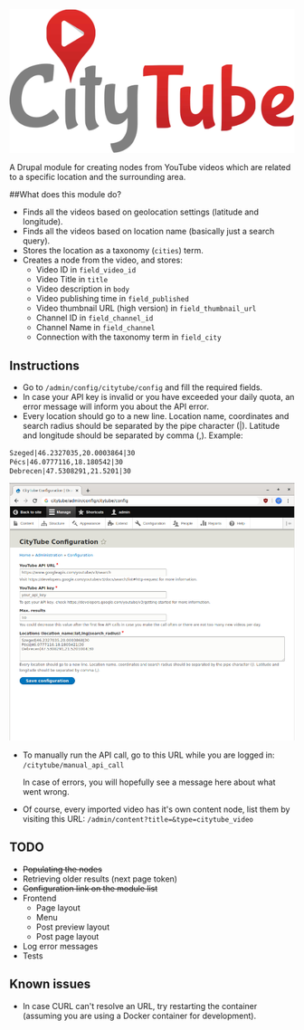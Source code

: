 ![CityTube Logo](docs_assets/citytube_logo.svg) 

A Drupal module for creating nodes from YouTube videos which are related to a specific location and the surrounding area.

##What does this module do?

- Finds all the videos based on geolocation settings (latitude and longitude).
- Finds all the videos based on location name (basically just a search query).
- Stores the location as a taxonomy (`cities`) term.
- Creates a node from the video, and stores:
	- Video ID in `field_video_id`
	- Video Title in `title`
	- Video description in `body`
	- Video publishing time in `field_published`
	- Video thumbnail URL (high version) in `field_thumbnail_url`
	- Channel ID in `field_channel_id`
	- Channel Name in `field_channel`
	- Connection with the taxonomy term in `field_city`

## Instructions

- Go to `/admin/config/citytube/config` and fill the required fields.
- In case your API key is invalid or you have exceeded your daily quota, an error message will inform you about the API error.
- Every location should go to a new line. Location name, coordinates and search radius should be separated by the pipe character (|). Latitude and longitude should be separated by comma (,). Example:

```
Szeged|46.2327035,20.0003864|30
Pécs|46.0777116,18.180542|30
Debrecen|47.5308291,21.5201|30
```

![CityTube Settings](docs_assets/settings.png) 

- To manually run the API call, go to this URL while you are logged in: `/citytube/manual_api_call`

  In case of errors, you will hopefully see a message here about what went wrong.

- Of course, every imported video has it's own content node, list them by visiting this URL: `/admin/content?title=&type=citytube_video`

## TODO
 
- ~~Populating the nodes~~
- Retrieving older results (next page token)
- ~~Configuration link on the module list~~
- Frontend
  - Page layout
  - Menu
  - Post preview layout
  - Post page layout
- Log error messages
- Tests

## Known issues

- In case CURL can't resolve an URL, try restarting the container (assuming you are using a Docker container for development).
